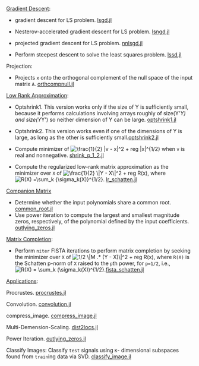 [Gradient Descent](./GradientDescent/):

- gradient descent for LS problem. [lsgd.jl](./GradientDescent/lsgd.jl)

- Nesterov-accelerated gradient descent  for LS problem. [lsngd.jl](./GradientDescent/lsngd.jl)

- projected gradient descent for LS problem. [nnlsgd.jl](./GradientDescent/nnlsgd.jl)
- Perform steepest descent to solve the least squares problem. [lssd.jl](./GradientDescent/lssd.jl)

Projection:

- Projects `x` onto the orthogonal complement of the null space of the input matrix `A`. [orthcompnull.jl](./projection/orthcompnull.jl)



[Low Rank Approximation](./LowRankApproximation/):

- Optshrink1. This version works only if the size of Y is sufficiently small, because it performs calculations involving arrays roughly of size(Y'*Y) and size(Y*Y') so neither dimension of Y can be large. [optshrink1.jl](./LowRankApproximation/optshrink1.jl)

- Optshrink2. This version works even if one of the dimensions of Y is large, as long as the other is sufficiently small.[optshrink2.jl](./LowRankApproximation/optshrink2.jl)

- Compute minimizer of <img src="https://latex.codecogs.com/svg.latex?\frac{1}{2}&space;|v&space;-&space;x|^2&space;&plus;&space;reg&space;|x|^{1/2}" title="\frac{1}{2} |v - x|^2 + reg |x|^{1/2}" /> when `v` is real and nonnegative. [shrink_p_1_2.jl](./LowRankApproximation/shrink_p_1_2.jl)
- Compute the regularized low-rank matrix approximation as the minimizer over `X` of <img src="https://latex.codecogs.com/svg.latex?\frac{1}{2}&space;\|Y&space;-&space;X\|^2&space;&plus;&space;reg&space;R(x)" title="\frac{1}{2} \|Y - X\|^2 + reg R(x)" />, where <img src="https://latex.codecogs.com/svg.latex?R(X)&space;=\sum_k&space;{\sigma_k(X)}^{1/2}" title="R(X) =\sum_k {\sigma_k(X)}^{1/2}" />. [lr_schatten.jl](./LowRankApproximation/lr_schatten.jl)



[Companion Matrix](./CompanionMatrix/)

- Determine whether the input polynomials share a common root. [common_root.jl](./CompanionMatrix/common_root.jl)
- Use power iteration to compute the largest and smallest magnitude zeros, respectively, of the polynomial defined by the input coefficients. [outlying_zeros.jl](./CompanionMatrix/outlying_zeros.jl)



[Matrix Completion](./MatrixCompletion/):

- Perform `niter` FISTA iterations to perform matrix completion by seeking the minimizer over `X` of <img src="https://latex.codecogs.com/svg.latex?1/2&space;\|M&space;.*&space;(Y&space;-&space;X)\|^2&space;&plus;&space;reg&space;R(x)" title="1/2 \|M .* (Y - X)\|^2 + reg R(x)" />, where `R(X)` is the Schatten p-norm of `X` raised to the `p`th power, for `p=1/2`, i.e., <img src="https://latex.codecogs.com/svg.latex?R(X)&space;=&space;\sum_k&space;(\sigma_k(X))^{1/2}" title="R(X) = \sum_k (\sigma_k(X))^{1/2}" />.[fista_schatten.jl](./MatrixCompletion/fista_schatten.jl)



[Applications](./Applications/):

Procrustes. [procrustes.jl](./Applications/procrustes.jl)

Convolution. [convolution.jl](./Applications/convolution.jl)

compress_image. [compress_image.jl](./Applications/compress_image.jl)

Multi-Demension-Scaling. [dist2locs.jl](./Applications/dist2locs.jl)

Power Iteration. [outlying_zeros.jl](./CompanionMatrix/outlying_zeros.jl)

Classify Images: Classify `test` signals using `K`- dimensional subspaces found from `train`ing data via SVD. [classify_image.jl](./Applications/classify_image.jl)







